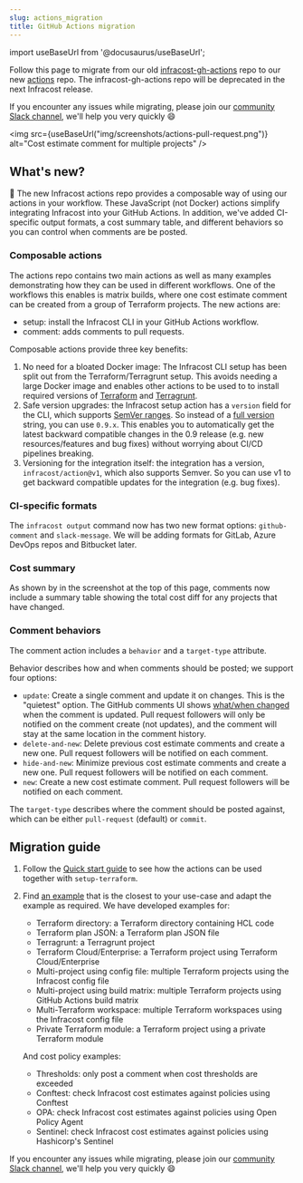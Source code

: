 ```yaml
---
slug: actions_migration
title: GitHub Actions migration
---
```


import useBaseUrl from '@docusaurus/useBaseUrl';

Follow this page to migrate from our old [infracost-gh-actions](https://github.com/infracost/infracost-gh-action) repo to our new [actions](https://github.com/infracost/actions/) repo. The infracost-gh-actions repo will be deprecated in the next Infracost release.

If you encounter any issues while migrating, please join our [community Slack channel](https://www.infracost.io/community-chat), we'll help you very quickly 😄

<img src={useBaseUrl("img/screenshots/actions-pull-request.png")} alt="Cost estimate comment for multiple projects" />

## What's new?

🚀 The new Infracost actions repo provides a composable way of using our actions in your workflow. These JavaScript (not Docker) actions simplify integrating Infracost into your GitHub Actions. In addition, we've added CI-specific output formats, a cost summary table, and different behaviors so you can control when comments are be posted.

### Composable actions

The actions repo contains two main actions as well as many examples demonstrating how they can be used in different workflows. One of the workflows this enables is matrix builds, where one cost estimate comment can be created from a group of Terraform projects. The new actions are:
- setup: install the Infracost CLI in your GitHub Actions workflow.
- comment: adds comments to pull requests.

Composable actions provide three key benefits:
1. No need for a bloated Docker image: The Infracost CLI setup has been split out from the Terraform/Terragrunt setup. This avoids needing a large Docker image and enables other actions to be used to to install required versions of [Terraform](https://github.com/hashicorp/setup-terraform) and [Terragrunt](https://github.com/autero1/action-terragrunt).
2. Safe version upgrades: the Infracost setup action has a `version` field for the CLI, which supports [SemVer ranges](https://www.npmjs.com/package/semver#ranges). So instead of a [full version](https://github.com/infracost/infracost/releases) string, you can use `0.9.x`. This enables you to automatically get the latest backward compatible changes in the 0.9 release (e.g. new resources/features and bug fixes) without worrying about CI/CD pipelines breaking.
3. Versioning for the integration itself: the integration has a version, `infracost/action@v1`, which also supports Semver. So you can use v1 to get backward compatible updates for the integration (e.g. bug fixes).

### CI-specific formats

The `infracost output` command now has two new format options: `github-comment` and `slack-message`. We will be adding formats for GitLab, Azure DevOps repos and Bitbucket later.

### Cost summary

As shown by in the screenshot at the top of this page, comments now include a summary table showing the total cost diff for any projects that have changed.

### Comment behaviors

The comment action includes a `behavior` and a `target-type` attribute.

Behavior describes how and when comments should be posted; we support four options:
- `update`: Create a single comment and update it on changes. This is the "quietest" option. The GitHub comments UI shows [what/when changed](https://docs.github.com/en/communities/moderating-comments-and-conversations/tracking-changes-in-a-comment) when the comment is updated. Pull request followers will only be notified on the comment create (not updates), and the comment will stay at the same location in the comment history.
- `delete-and-new`: Delete previous cost estimate comments and create a new one. Pull request followers will be notified on each comment.
- `hide-and-new`: Minimize previous cost estimate comments and create a new one. Pull request followers will be notified on each comment.
- `new`: Create a new cost estimate comment. Pull request followers will be notified on each comment.

The `target-type` describes where the comment should be posted against, which can be either `pull-request` (default) or `commit`.

## Migration guide

1. Follow the [Quick start guide](https://github.com/infracost/actions/#quick-start) to see how the actions can be used together with `setup-terraform`.

2. Find [an example](https://github.com/infracost/actions/#examples) that is the closest to your use-case and adapt the example as required. We have developed examples for:

    - Terraform directory: a Terraform directory containing HCL code
    - Terraform plan JSON: a Terraform plan JSON file
    - Terragrunt: a Terragrunt project
    - Terraform Cloud/Enterprise: a Terraform project using Terraform Cloud/Enterprise
    - Multi-project using config file: multiple Terraform projects using the Infracost config file
    - Multi-project using build matrix: multiple Terraform projects using GitHub Actions build matrix
    - Multi-Terraform workspace: multiple Terraform workspaces using the Infracost config file
    - Private Terraform module: a Terraform project using a private Terraform module

    And cost policy examples:

    - Thresholds: only post a comment when cost thresholds are exceeded
    - Conftest: check Infracost cost estimates against policies using Conftest
    - OPA: check Infracost cost estimates against policies using Open Policy Agent
    - Sentinel: check Infracost cost estimates against policies using Hashicorp's Sentinel 

If you encounter any issues while migrating, please join our [community Slack channel](https://www.infracost.io/community-chat), we'll help you very quickly 😄
